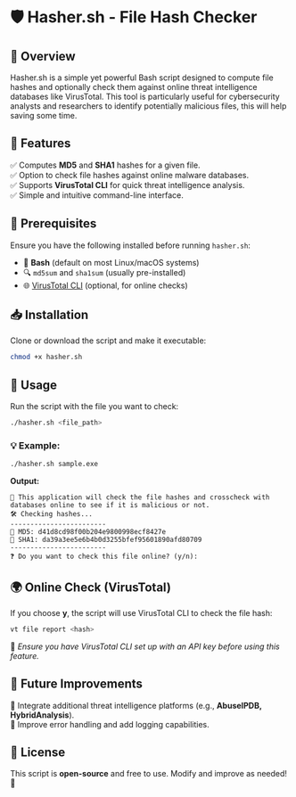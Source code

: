# 🛡️ Hasher.sh - File Hash Checker

## 📌 Overview
Hasher.sh is a simple yet powerful Bash script designed to compute file hashes and optionally check them against online threat intelligence databases like VirusTotal. This tool is particularly useful for cybersecurity analysts and researchers to identify potentially malicious files, this will help saving some time.

## 🚀 Features
✅ Computes **MD5** and **SHA1** hashes for a given file.  
✅ Option to check file hashes against online malware databases.  
✅ Supports **VirusTotal CLI** for quick threat intelligence analysis.  
✅ Simple and intuitive command-line interface.  

## 🔧 Prerequisites
Ensure you have the following installed before running `hasher.sh`:
- 🐧 **Bash** (default on most Linux/macOS systems)
- 🔍 `md5sum` and `sha1sum` (usually pre-installed)
- 🌐 [VirusTotal CLI](https://github.com/VirusTotal/vt-cli) (optional, for online checks)

## 📥 Installation
Clone or download the script and make it executable:
```bash
chmod +x hasher.sh
```

## 🎯 Usage
Run the script with the file you want to check:
```bash
./hasher.sh <file_path>
```

### 💡 Example:
```bash
./hasher.sh sample.exe
```
**Output:**
```
🔎 This application will check the file hashes and crosscheck with databases online to see if it is malicious or not.
🛠️ Checking hashes...
------------------------
🔹 MD5: d41d8cd98f00b204e9800998ecf8427e
🔹 SHA1: da39a3ee5e6b4b0d3255bfef95601890afd80709
------------------------
❓ Do you want to check this file online? (y/n): 
```

## 🌍 Online Check (VirusTotal)
If you choose **y**, the script will use VirusTotal CLI to check the file hash:
```bash
vt file report <hash>
```
📌 *Ensure you have VirusTotal CLI set up with an API key before using this feature.*

## 🔮 Future Improvements  
🔹 Integrate additional threat intelligence platforms (e.g., **AbuseIPDB, HybridAnalysis**).  
🔹 Improve error handling and add logging capabilities.  

## 📜 License
This script is **open-source** and free to use. Modify and improve as needed! 🎉


